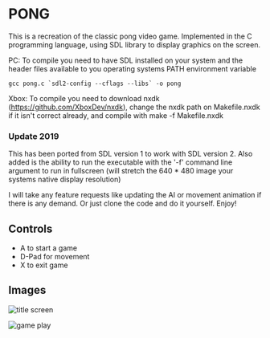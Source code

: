 # PONG

This is a recreation of the classic pong video game. Implemented in the C
programming language, using SDL library to display graphics on the screen.


PC:
To compile you need to have SDL installed on your system and the header files
available to you operating systems PATH environment variable

	gcc pong.c `sdl2-config --cflags --libs` -o pong

Xbox:
To compile you need to download nxdk (https://github.com/XboxDev/nxdk), change the
nxdk path on Makefile.nxdk if it isn't correct already, and compile with
	make -f Makefile.nxdk

### Update 2019

This has been ported from SDL version 1 to work with SDL version 2. Also added is the ability to run the
executable with the '-f' command line argument to run in fullscreen 
(will stretch the 640 * 480 image your systems native display resolution)

I will take any feature requests like updating the AI or movement animation if there is any demand. Or 
just clone the code and do it yourself. Enjoy!

## Controls
* A to start a game
* D-Pad for movement
* X to exit game

## Images
![title screen](http://i.imgur.com/radat.png)

![game play](http://i.imgur.com/CZhqp.png)
